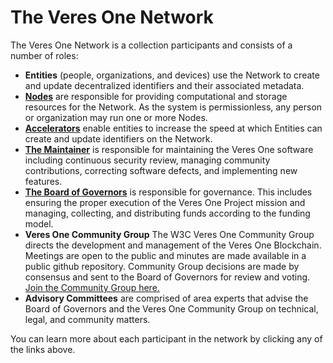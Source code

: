 # The Veres One Network

The Veres One Network is a collection participants and consists of a number of
roles:

* **Entities** (people, organizations, and devices) use the Network to create
  and update decentralized identifiers and their associated metadata.
* **[Nodes](nodes.md)** are responsible for providing computational and
  storage resources for the Network. As the system is permissionless, any
  person or organization may run one or more Nodes.
* **[Accelerators](accelerators.md)** enable entities to increase the speed
  at which Entities can create and update identifiers on the Network.
* **[The Maintainer](maintainer.md)** is responsible for maintaining the
  Veres One software including continuous security review, managing community
  contributions, correcting software defects, and implementing new features.
* **[The Board of Governors](governors.md)** is responsible for governance.
  This includes ensuring the proper execution of the Veres One Project
  mission and managing, collecting, and distributing funds according to
  the funding model.
* **Veres One Community Group** The W3C Veres One Community Group directs
  the development and management of the Veres One Blockchain. Meetings are
  open to the public and minutes are made available in a public github
  repository. Community Group decisions are made by consensus and sent to the
  Board of Governors for review and
  voting. [Join the Community Group here.](https://www.w3.org/community/veres-one/)
* **Advisory Committees** are comprised of area experts that advise the Board
  of Governors and the Veres One Community Group on technical, legal, and
  community matters.

You can learn more about each participant in the network by clicking any of
the links above.
